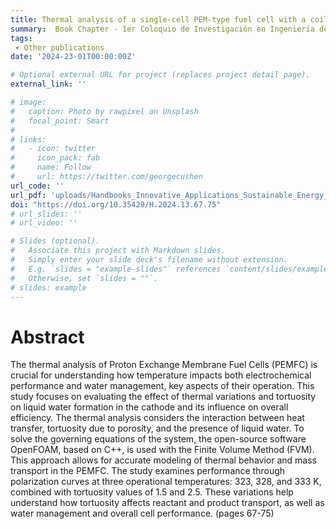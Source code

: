 ```yaml
---
title: Thermal analysis of a single-cell PEM-type fuel cell with a coil as flow field architecture and its impact on cathode water formation 
summary:  Book Chapter - 1er Coloquio de Investigación en Ingeniería de Materiales y Energía UNACAR 2024.
tags:
 - Other publications
date: '2024-23-01T00:00:00Z'

# Optional external URL for project (replaces project detail page).
external_link: ''

# image:
#   caption: Photo by rawpixel on Unsplash
#   focal_point: Smart
# 
# links:
#   - icon: twitter
#     icon_pack: fab
#     name: Follow
#     url: https://twitter.com/georgecushen
url_code: ''
url_pdf: 'uploads/Handbooks_Innovative_Applications_Sustainable_Energy_Environment_TI_2025.pdf'
doi: "https://doi.org/10.35429/H.2024.13.67.75"
# url_slides: ''
# url_video: ''

# Slides (optional).
#   Associate this project with Markdown slides.
#   Simply enter your slide deck's filename without extension.
#   E.g. `slides = "example-slides"` references `content/slides/example-slides.md`.
#   Otherwise, set `slides = ""`.
# slides: example
---
```

# **Abstract**
The thermal analysis of Proton Exchange Membrane Fuel Cells (PEMFC) is crucial for understanding how temperature impacts both electrochemical performance and water management, key aspects of their operation. This study focuses on evaluating the effect of thermal variations and tortuosity on liquid water formation in the cathode and its influence on overall efficiency. The thermal analysis considers the interaction between heat transfer, tortuosity due to porosity, and the presence of liquid water. To solve the governing equations of the system, the open-source software OpenFOAM, based on C++, is used with the Finite Volume Method (FVM). This approach allows for accurate modeling of thermal behavior and mass transport in the PEMFC. The study examines performance through polarization curves at three operational temperatures: 323, 328, and 333 K, combined with tortuosity values of 1.5 and 2.5. These variations help understand how tortuosity affects reactant and product transport, as well as water management and overall cell performance. (pages 67-75)

